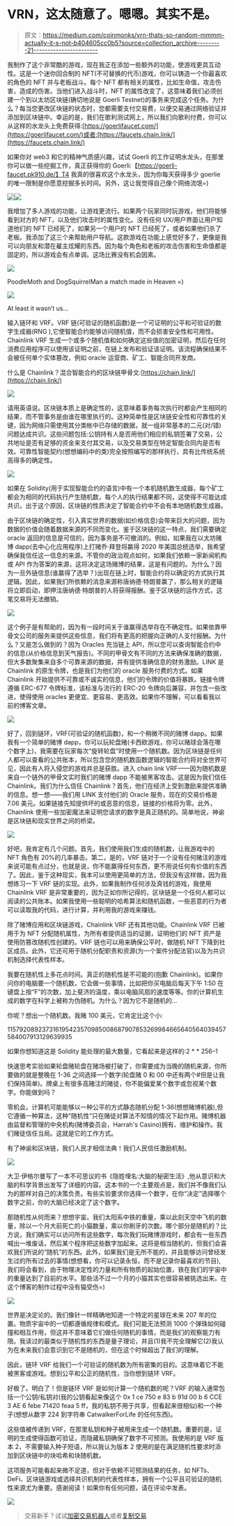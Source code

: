 # VRN，这太随意了。嗯嗯。其实不是。

> 原文：<https://medium.com/coinmonks/vrn-thats-so-random-mmmm-actually-it-s-not-b404605cc0b5?source=collection_archive---------21----------------------->

我制作了这个非常酷的游戏，现在我正在添加一些额外的功能，使游戏更具互动性。这是一个迷你回合制的 NFT(不可替换的代币)游戏，你可以铸造一个你最喜欢的角色的 NFT 并与老板战斗。每个 NFT 都有相关的属性，比如生命值，攻击伤害，造成的伤害。当他们进入战斗时，NFT 的属性改变了，这意味着我们必须创建一个到以太坊区块链(确切地说是 Goerli Testnet)的事务来完成这个任务。为什么？每当您更改区块链的状态时，您都需要支付交易费，以便交易通过网络验证并添加到区块链中。幸运的是，我们在歌利测试网上，所以我们向歌利付费，你可以从这样的水龙头上免费获得:[https://goerlifaucet.com/](https://goerlifaucet.com/)或者:[https://faucets.chain.link/](https://faucets.chain.link/)

如果你对 web3 和它的精神气质感兴趣，试试 Goerli 的工作证明水龙头，在那里你可以做一些挖掘工作，真正获得你的 Goerli:【https://goerli-faucet.pk910.de/】T4 我真的很喜欢这个水龙头，因为你每天获得多少 goerlie 的唯一限制是你愿意挖掘多长时间。另外，这让我觉得自己像个网络流氓=)

![](img/30dc22cd21a32abcb0be8801ec46d9b7.png)![](img/293e146a25a58cf7f030e7a16d081244.png)

我增加了多人游戏的功能，让游戏更流行。如果两个玩家同时玩游戏，他们将能够看到对方的 NFT，以及他们攻击时的属性变化。没有任何 UX/用户界面让用户知道他们的 NFT 已经死了，如果另一个用户的 NFT 已经死了，或者如果他们杀了老板。我添加了这三个来帮助用户导航。这款游戏在功能上感觉好多了，更像是我可以向朋友和潜在雇主炫耀的东西。因为每个角色和老板的攻击伤害和生命值都是固定的，所以游戏会有点单调。这场比赛没有机会因素。

![](img/0352d9f4f5c8fbf20212b02a68d3ae98.png)

PoodleMoth and DogSquirrelMan a match made in Heaven =)

![](img/f01d49c31aa2f7b4fcb3c28720f84c0b.png)

At least it wasn’t us…

输入链环和 VRF。VRF 链(可验证的随机函数)是一个可证明的公平和可验证的数字生成器(RNG ),它使智能合约能够访问随机值，而不会损害安全性和可用性。Chainlink VRF 生成一个或多个随机值和如何确定这些值的加密证明，然后在任何消费应用程序可以使用该证明之前，在链上发布和验证该证明。该流程确保结果不会被任何单个实体篡改，例如 oracle 运营商、矿工、智能合同开发商。

什么是 Chainlink？混合智能合约的区块链甲骨文:[https://chain.link/](https://chain.link/)

![](img/ffcb90e7af4575ac7007667023ee7311.png)

请用英语说。区块链本质上是确定性的，这意味着事务每次执行时都会产生相同的结果，而不管事务是由谁在哪里执行的。这种简单性是区块链安全性和可靠性的关键，因为网络只需使用其分类帐中已存储的数据，就一组非常基本的二元(对/错)问题达成共识。这些问题包括:公钥持有人是否用他们相应的私钥签署了交易，公共地址是否有足够的资金来支付其交易，以及交易类型在特定智能合同内是否有效。可靠性智能契约(想想编码中的类)完全按照编写的那样执行，具有比传统系统高得多的确定性。

![](img/49c4e2249880bba4a6f997f3f395228f.png)

如果在 Solidity(用于实现智能合约的语言)中有一个本机随机数生成器，每个矿工都会为相同的代码执行产生随机数，每个人的执行结果都不同，这使得不可能达成共识。出于这个原因，区块链的性质决定了智能合约中不会有本地随机数生成器。

由于区块链的确定性，引入真实世界的数据(如价格信息)会带来巨大的问题，因为数据的价值会随着数据来源的不同而变化。鉴于区块链的这一特点，我们需要确定 oracle 返回的信息是可信的，因为事务是不可撤消的。例如，如果我在以太坊赌博 dapp(去中心化应用程序)上打赌乔·拜登将赢得 2020 年美国总统选举，我希望确保我信任这一信息的来源。不管你的政治观点如何，如果我们依赖一家新闻机构或 API 作为答案的来源，这将决定这场赌博的结果，这是有问题的。为什么？因为一旦外链信息(谁赢得了选举？)出现在链上时，智能合约将以确定的方式执行其逻辑。因此，如果我们所依赖的消息来源称唐纳德·特朗普赢了，那么相关的逻辑将立即启动，即押注唐纳德·特朗普的人将获得报酬。鉴于区块链的运作方式，这笔交易将无法撤销。

![](img/40592baab3e3f5cda6cad48b781cefa4.png)

这个例子是有帮助的，因为有一段时间关于谁赢得选举存在不确定性。如果依靠甲骨文公司的服务来提供这些信息，我们将有更高的把握向正确的人支付报酬。为什么？又是怎么做到的？因为 Oracles 充当链上 API，所以您可以查询智能合约中的信息(从价格信息到天气报告)。不同的甲骨文有不同的方法来确保准确的数据，但大多数聚集来自多个可靠来源的数据，并有提供准确信息的财务激励。LINK 是 Chainlink 的原生令牌，也是我们为他们的 oracle 服务付费的方式。如果 Chainlink 开始提供不可靠或不诚实的信息，他们的令牌的价值将暴跌。链接令牌遵循 ERC-677 令牌标准，该标准与流行的 ERC-20 令牌向后兼容，并包含一些改进，使得使用 oracles 更便宜、更容易、更高效。如果你不理解，可以看看我以前的博客文章。

![](img/a1d8d0cf45d38197f0f3bf5e4521f6d1.png)

好了，回到链环，VRF(可验证的随机函数)，和一个稍微不同的赌博 dapp。如果我有一个简单的赌博 dapp，你可以玩轮盘赌(卡西欧游戏，你可以赌球会落在哪个数字上)，我需要在玩家每次“旋转轮盘”时使用一个随机数。因为区块链是任何人都可以查看的公共账本，所以包含您的随机数函数逻辑的智能合约将对全世界可见，因此有人将入侵您的游戏并总是获胜。进入 chain link VRF——因为随机数是来自一个链外的甲骨文实时我们的赌博 dapp 不能被黑客攻击。这是因为我们信任 Chainlink。我们为什么信任 Chainlink？首先，他们在经济上受到激励来提供准确的信息。想一想——我们用 LINK 支付他们的 Oracle 服务，现在的交易价格是 7.06 美元。如果链接先知提供坏的或恶意的信息，链接的价格将为零。此外，Chainlink 使用一些加密魔法来证明您请求的数字是真正随机的。简单地说，神谕是区块链和现实世界之间的桥梁。

![](img/c85d9c4338abc3933b0114feec0f15aa.png)

好吧，我肯定有几个问题。首先，我们使用我们生成的随机数，让我游戏中的 NFT 角色有 20%的几率暴击。第二，是的，VRF 链对于一个没有任何赌注的游戏来说可能有点过分，也就是说，你不能赢得任何东西，更不用说任何有价值的东西了。因此，鉴于这种现实，我本可以使用更简单的方法，但我没有这样做，因为我想练习一下 VRF 链的实现。此外，如果我制作任何涉及真钱的游戏，我使用 Chainlink VRF 是非常重要的，因为正如你所记得的，区块链是一个任何人都可以阅读的公共账本。如果我使用一些聪明的哈希算法和随机函数，一些恶意的行为者可以读取我的代码，进行计算，并利用我的游戏来赚钱。

除了赌博应用和区块链游戏，Chainlink VRF 还有其他功能。Chainlink VRF 已被用于为 NFT 分配随机属性，为所有者提供适当的证据，证明他们的 NFT 资产是使用防篡改随机性创建的。VRF 链也可以用来确保公平时，做随机 NFT 下降到社区成员。此外，它还可用于随机分配职责和资源(为一个案件分配法官)以及为共识机制选择代表性样本。

我要在随机性上多花点时间。真正的随机性是不可能的(抱歉 Chainlink)。如果你问你的电脑要一个随机数，它会做一些事情，比如把你买电脑后每天下午 1:50 在键盘上按“F”的次数，加上斐济的温度，乘以电脑风扇的速度等等。你的计算机生成的数字在科学上被称为伪随机。为什么？因为它不是随机的…

你呢？想出一个随机数。我赌 100 美元，它肯定比这个小:

115792089237316195423570985008687907853269984665640564039457584007913129639935

如果你想知道这是 Solidity 能处理的最大数量，它看起来是这样的:2 * * 256–1

快速思考实验如果轮盘赌轮盘在赌场被打破了，你需要成为当晚的随机来源，你所要做的就是整晚在 1-36 之间选择一个数字(轮盘赌 0 和 00 中还有两个#但是让我们保持简单)。牌桌上有很多高赌注的赌徒，你不能偏爱某个数字或忽视某个数字。你能做到吗？

零机会。计算机可能能够以一种公平的方式静态随机分配 1-36(想想赌博机器),但它遵循一种算法，这种“随机性”只在赌徒对算法不知情的情况下起作用。赌博机器由监督和管理的中央机构(赌博委员会，Harrah's Casino)拥有、维护和操作。我们赌徒信任当局。这就是它的工作方式。

有了神谕和区块链，我们人民才相信法典！我们人民信任激励机制。

![](img/9ad45c97490986482f797887cafeff74.png)

大卫·伊格尔曼写了一本不可思议的书《隐姓埋名:大脑的秘密生活》,他从意识和大脑的科学背景出发写了详细的内容。这本书的一个主要观点是，我们并不像我们认为的那样对自己的决策负责。有些实验要求你选择一个数字，在你“决定”选择哪个数字之前，你的大脑已经决定了这个数字。

那随机性从何而来？想想宇宙。我们太阳系中铁的重量，乘以此刻天空中飞机的数量，除以一个月大前死亡的小猫数量，乘以你刷牙的次数。哪个部分是随机的？比方说，我们确实可以访问所有这些数字，每次我们玩赌博游戏时，都会有一些东西喊出一堆废话，然后某个程序把这些数字加起来。这将是相当随机的，但我们会喜欢我们所说的“随机”的东西。此外，如果我们是无所不能的，并且能够访问曾经发生过的所有过去的事情(想想看，你可以记录永恒，而不是记录你最喜欢的节目),我们将会看到，由于物理决定性的力量和所有物质的起始位置，铁在我们的宇宙中的重量达到了目前的水平。那些活不过一个月的小猫其实也很容易被挑选出来。在这个博客的制作过程中没有猫受伤=)

![](img/a9c3718e7e8dd709c7d998a033918483.png)

世界是决定论的。我们像针一样精确地知道一个特定的星球在未来 207 年的位置。物质宇宙中的一切都遵循规律和模式。我们可能无法预测 1000 个弹珠如何碰撞和相互作用，但这并不意味着它们做任何随机的事情，而是我们的观察能力有限。我读过的最类似于随机性的东西是量子理论，并且(1)我不完全理解它(2)我认为在未来我们会意识到它不是随机的，但在这个时候超出了我们的理解。

因此，链环 VRF 给我们一个可验证的随机数为所有密集的目的。这意味着它不能被黑客或游戏。想到公平和公正的随机性，当你想到链环 VRF。

好极了。明白了！但是链环 VRF 是如何计算一个随机数的呢？VRF 的输入通常包括一个公钥/私钥对(我的公钥看起来像这个 0x 1 ce 750 e 83 b 91d 00 b 6 CCE 3 AE 6 febe 71420 feaa 5 ff，我的私钥不用于共享，但看起来很相似)和一个种子(想想从数字 224 到字符串 CatwalkerForLife 的任何东西)。

这些值被传递到 VRF，在那里私钥和种子被用来生成一个随机数。重要的是，证明的生成使得函数可验证，而隐藏私钥确保了数字不可预测。我使用的是 VRF 版本 2，不需要输入种子短语，所以我认为版本 2 使用的是在满足随机性要求时添加到区块链中的块哈希和块随机数。

这项服务可能看起来微不足道，但对于依赖不可预测结果的任务，如 NFTs、DeFi、区块链游戏或选择共识机制的代表性样本，拥有一个公平且可验证的随机性来源尤为重要。感谢阅读！如果你有任何问题，请在评论中发表。

![](img/ccf925d7aa950d92e3e0282bd2d0b802.png)

> 交易新手？试试[加密交易机器人](/coinmonks/crypto-trading-bot-c2ffce8acb2a)或者[复制交易](/coinmonks/top-10-crypto-copy-trading-platforms-for-beginners-d0c37c7d698c)